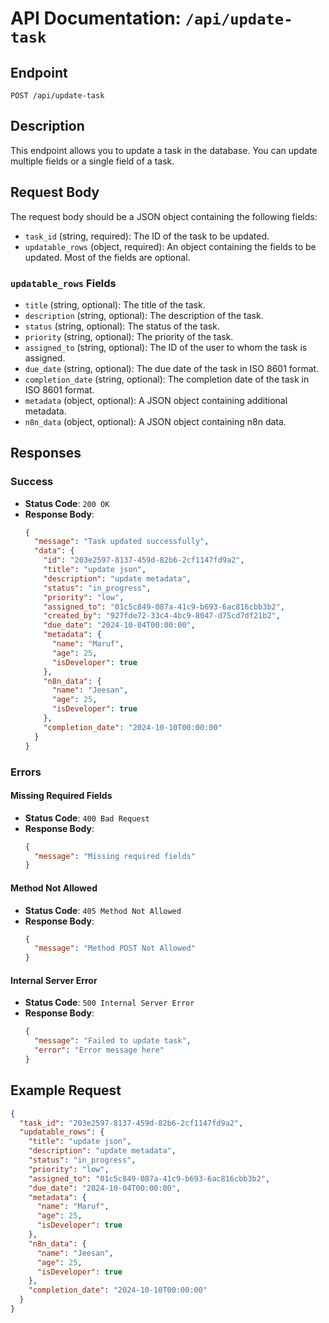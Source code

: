 # API Documentation: `/api/update-task`

## Endpoint

`POST /api/update-task`

## Description

This endpoint allows you to update a task in the database. You can update multiple fields or a single field of a task.

## Request Body

The request body should be a JSON object containing the following fields:

- `task_id` (string, required): The ID of the task to be updated.
- `updatable_rows` (object, required): An object containing the fields to be updated. Most of the fields are optional.

### `updatable_rows` Fields

- `title` (string, optional): The title of the task.
- `description` (string, optional): The description of the task.
- `status` (string, optional): The status of the task.
- `priority` (string, optional): The priority of the task.
- `assigned_to` (string, optional): The ID of the user to whom the task is assigned.
- `due_date` (string, optional): The due date of the task in ISO 8601 format.
- `completion_date` (string, optional): The completion date of the task in ISO 8601 format.
- `metadata` (object, optional): A JSON object containing additional metadata.
- `n8n_data` (object, optional): A JSON object containing n8n data.

## Responses

### Success

- **Status Code**: `200 OK`
- **Response Body**:
  ```json
  {
    "message": "Task updated successfully",
    "data": {
      "id": "203e2597-8137-459d-82b6-2cf1147fd9a2",
      "title": "update json",
      "description": "update metadata",
      "status": "in_progress",
      "priority": "low",
      "assigned_to": "01c5c849-087a-41c9-b693-6ac816cbb3b2",
      "created_by": "927fde72-33c4-4bc9-8047-d75cd7df21b2",
      "due_date": "2024-10-04T00:00:00",
      "metadata": {
        "name": "Maruf",
        "age": 25,
        "isDeveloper": true
      },
      "n8n_data": {
        "name": "Jeesan",
        "age": 25,
        "isDeveloper": true
      },
      "completion_date": "2024-10-10T00:00:00"
    }
  }
  ```

### Errors

#### Missing Required Fields

- **Status Code**: `400 Bad Request`
- **Response Body**:
  ```json
  {
    "message": "Missing required fields"
  }
  ```

#### Method Not Allowed

- **Status Code**: `405 Method Not Allowed`
- **Response Body**:
  ```json
  {
    "message": "Method POST Not Allowed"
  }
  ```

#### Internal Server Error

- **Status Code**: `500 Internal Server Error`
- **Response Body**:
  ```json
  {
    "message": "Failed to update task",
    "error": "Error message here"
  }
  ```

## Example Request

```json
{
  "task_id": "203e2597-8137-459d-82b6-2cf1147fd9a2",
  "updatable_rows": {
    "title": "update json",
    "description": "update metadata",
    "status": "in_progress",
    "priority": "low",
    "assigned_to": "01c5c849-087a-41c9-b693-6ac816cbb3b2",
    "due_date": "2024-10-04T00:00:00",
    "metadata": {
      "name": "Maruf",
      "age": 25,
      "isDeveloper": true
    },
    "n8n_data": {
      "name": "Jeesan",
      "age": 25,
      "isDeveloper": true
    },
    "completion_date": "2024-10-10T00:00:00"
  }
}
```
